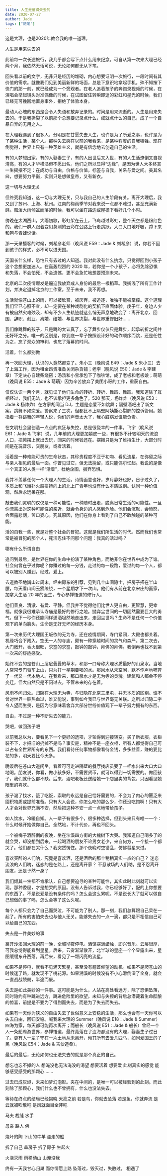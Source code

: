 ```yaml
---
title: 人生是值得失去的
date: 2020-07-27
author: Jade
tags: ["随笔"]
---
```


这是大理，也是2020年教会我的唯一道理。

<!--more-->

 人生是用来失去的 



此前每一次长途旅行，我几乎都会写下点什么用来纪念。可自从第一次来大理已经两个月，我依然无话可说，无论如何都无从下笔。



回头看以前的文字，无非只是经历的堆砌，内心想要证明一次旅行，一段时间有其价值的需求。就像我们见到美丽新鲜的场面，总是下意识地拿起手机。殊不知按下快门的那一刻，就已经成为一个旁观者。在老人追着孩子的奔跑录视频的时候，在演唱会举起镜头对准偶像的时候，在试图留住转瞬即逝的彩虹和星光的时候，我们已经无可挽回地置身事外，拒绝了体验本身。



最动人心魄的东西是会令人失语和放弃记录的。时间是用来流逝的。人生是用来失去的。于是我撕裂了以前那个总想要记录点什么，成就点什么的自己，成了一个自暴自弃的无用之人。



在大理我遇到了很多人，分明是在甘愿失去人生，也许是为了所爱之事，也许是为了某种生活，某个人。那种失去感在以前的我看来，是某种程度的自我牺牲。现在倒觉得，世界上只有一种英雄主义，就是有信念地去创造自己的生活。



有的人梦想出家，有的人娶妻生子，有的人出世后又入世，有的人生活潦倒又自视清高，有的人才华横溢但不愿出名。他们之所以显得“边缘”，是因为世人大多终其一生摇摆不定：在成功与自由，价格与价值，标签与自我，关系与爱之间。美其名曰，想要努力平衡，实则只是想做皇帝，又有新衣。





 这一切与大理无关 



但终究我知道，这一切与大理无关，只与我自己的人生阶段有关。离开大理后，我又到了苏州、上海、杭州。江南的梅雨季节对我来说一点都不难过，甚至充满新鲜。瓢泼大雨倾盆而落的时候，我可以坐在路边或屋檐下看好几个小时。



傍晚在太湖西山，大雨初歇，彩虹架在云上，飞鸟越过彩虹，整个天空都是粉红色的。我们一群人跟着变幻莫测的云彩在公路上行走跳跃，大口大口地呼吸，蹲下来和狗与青蛙说话。






那一天录播客的时候，刘希彦老师（晚风说 E59：Jade & 刘希彦）说，你若不回到孩子的样式，必不可以进天国。



天国长什么样，恐怕只有去过的人知道。我对此没有什么执念，只觉得回到小孩子这个念想更加迷人。在轰轰烈烈的 2020 年，若你是一个小孩子，必将免除恐惧和失落，不会怕死，不会遗憾，更不会急忙地想要预测未来。



北京的二次疫情爆发是逼迫我放弃成人身份的最后一根稻草。我搁浅了所有工作计划，并决定退掉北京的工作室。至于未来，我不再想。



生活就像苍山上的雨，可以被欣赏，被厌弃，被追逐，唯独不能被掌控。这个道理我们早已心照不宣，却一定要在某种戏剧化的契机下直面体验。庚子年，身边人少有被自然灾难殃及，却有不少人生轨迹就这么悄无声息地改变了：离开北京、回国、辞职、创业、离婚、结婚、与世界决裂，与世界重修旧好……



我们像跳舞的孩子，只是跳的太认真了，忘了舞步仅仅只是舞步，起承转折之间并无好坏之分。唯一的区别是，你到底一辈子按照设计好的动作顺序而跳，还是任性为之，忘了观众的审判，也忘了落幕的时间。





 活着，什么都别做 



再一次回大理，认识的人竟然都变了。朱小三（晚风说 E49：Jade & 朱小三）去了上海工作，因为租金昂贵准备关闭杂货铺；老李（晚风说 E50：Jade & 李建章）下定决心自建柴烧窑；汤汤和小宝承包下了咖啡馆，成了老板和老板娘；萌萌（晚风说 E55：Jade & 萌萌）因为辛苦放弃了美团小哥的工作，重获自由。



仅仅认识一两个月，就见证了他们生命的转折、转折、舞蹈、舞蹈。我知道除了互相经过，我们无法，也不该承担更多角色了。520 那天，杨炸炸（晚风说 E53：Jade & 杨炸炸）在方家胡同当 DJ，主题是恋爱不如跳舞；隔壁酒吧出了新文案，跳舞不如恋爱。警察来了三次，但都比不上隔壁阿姨撕心裂肺的控诉管用。她指着一群跳舞的年轻人说，你们的声音太大了，我心脏病发谁能负责。






在文明社会里创造一点点的疯狂与失控，总是很侥幸的一件事。飞宇（晚风说 E61：Jade & 飞宇）说，几年前的大理更加嬉皮一些，有很多不计较明天的流浪人口，把摊摆上就出去玩，回来的时候钱还在。摆摊只是为了维持生计，大部分时间是在玩音乐，交朋友，或者活着。



活着是一种难能可贵的生命状态，其珍贵程度不亚于初吻、看见流星、在弥留之际与亲人相见的最后一面。你瞥见过它，但无法挽留，或只能偶尔忆起。我说的是像一个真正的人类一样“活着”，杜绝企图，摒弃恐惧。



我并不羡慕任何一个大理人的生活。诗情画意也好，岁月静好也好，日子过久了，本质上和飞蛾扑火般拼搏向上的北上广青年也没有什么本质区别。认同一种价值观，然后永远呆在那。



敲击我们灵魂的仅仅是一种可能性，一种随时出走，脱离日常生活的可能性。一旦你流露出对这种可能性的亲近，就会令身边的人感到危险。他们会沉默，会愤怒，会面露悲悯，苦口婆心。究其原因，他们在你身上看到了自己不敢触碰的某种可能。



活的自我一些，就是对整个社会的冒犯。这就是我们所生活的时代。然而我们也常常是被冒犯的那个人，死活忍住不问那个问题：我真的活过吗？





 哪有什么所谓自由 



追问到最后，是世界在你的生命中扮演了某种角色，而绝非你在世界中成为了谁。社会何曾在乎过你呢？你赚过的每一分钱，走过的每一段路，爱过的每一个人，都可以被别人赚到，经过，爱上。



去道教圣地巍山过周末，经由房东的引荐，见到几个山间隐士，把房子搭在半山腰，每天看山间云雾缭绕，一个星期才下一次山。他们有从前在北京宋庄的画家，加拿大生活 20 年的医生，专心参禅悟道的修行人。






他们善良、清澈、有爱、平静。但我并不觉得他们比世人更自由，更智慧，更幸福。就像我很难承认寺庙是最好的修行之地。抛弃尘世间的一切固然需要巨大的勇气，但下一秒你还能同样潇洒坦然地走出来，走回尘世吗？生命不是任何一个价值观下的单向箭头，生命是无好无坏的经历本身。



第一次来历代大理国王皈依的无为寺，还在疫情期间，寺门紧闭，大殿也都关着。机缘巧合下闯入，空无一人的寺庙，颇有一种穿越时间的灵气和森严。第二次去，大门敞开，香火很旺，求签的求签，敲钟的敲钟，拜佛的拜佛。我倒再也找不到第一次来的舒适感受。



始终不变的是苍山上层层叠叠的草木，和那一口号称大理水质最好的山泉水。当地人常常专门驱车上山，只为打一星期要喝的水。那泉水从未空闲，默不作声地哺育了一代又一代本地人。在我看来，那口泉水才是无为寺的灵魂。建筑和人都会不停变迁，但大自然只是不问过去，不管未来的存在着。



风雨不问归处。归隐在大理无为寺，与归隐在北京三里屯，并无本质的区别。谁不曾对世界一腔热血过，谁又能说，事到如今我已与世界毫无关联。之所以归隐二字令人望而生畏，是因为它意味着舍弃大部分世俗价值观下一辈子努力拥有的东西。



自由，不过是一种不断失去的能力。





 哭吧，做回孩子吧 



以前我总以为，要看见下一个更好的选项，才轮得到迎接转变。买了新衣服，衣柜装不下，才把旧的扔掉不是吗？事实是，精神不是一座衣柜，所有人都觉得自己可以占有全世界所有的东西。我们看待任何事物都像看待金钱，多多益善，赚的要比花的多，明天要比今天多。



晚饭后在苍山大道闲坐，看着可可走进隔壁的餐厅找店员要了一杯水出来大口大口地喝。朋友说，你看，做小孩多好，不需要货币，就可以得到一切需要的。做回孩子，我们就什么都不缺。后来，酒吧老板还送给她一个店里卖的背包，只因看见她眼里的喜欢。



孩子渴了找水，饿了吃饭，索取的永远是自己恰好需要的，不会为了内心的匮乏来囤积物质或提前准备。只有大人会说，你怎么吃的那么少，你还没吃饱啊！只有大人才会对世界充满不安，然后把这种不安一点一点地带给孩子。



如人饮水，冷暖自知。人一辈子有很多个，很多种选择，但到头来只有唯一一个：什么时候开始做你自己，全然地，不计代价，再也不回头。



一个被梅子酒醉倒的夜晚，坐在沙溪四方街的大槐树下大哭。我知道自己喝多了的就会哭，却没想到后来，一起喝酒的朋友不论男女老少，来自何方，一个接一个都哭了。他们都在哭什么？我突然愣住。那个夜晚时空错乱，仿佛彗星来过。



喜欢买醉的人们呐，究竟是喜欢酒，还是酒后的那个稍稍真实一点的自己？
迷恋流浪的人们呐，迷恋的是在路上，还是离开家？
不忍散场的人们呐，是不忍离开朋友，还是孑然一身？






我们倾其一生都不肯承认，自己想要追寻的某种可能性，其实此时此刻就可以实现。那种委屈，才是想哭的原因。没有人告诉过我，你已经够好了，配的上你想要的东西了。不是说爱是没有条件的吗？怎么会这么累呢。不是说长大了就可以做自己想做的事了吗，怎么会等了这么久呢。



每个人都只会为了自己而哭泣，不可能为了别人。那一刻，我们总算跟自己呆在一起了。所有的害怕失去也与他人无关。能够失去的一点一滴，都只是不相信自己可以给自己的东西。





 失去是一件美妙的事 



离开沙溪回大理的前一晚，全城彻夜停电。酒馆摆满蜡烛，即兴音乐。云层很厚，可我总觉得能看到星星。后来，云雾渐渐散开，北半球的星座一个个显露出来，星图缓缓东升西落。再后来，看见了一颗闪亮的流星。



如果不是停电，就看不见满天繁星，甚至没有翘首仰望的动机。如果不是爬苍山的时候迷了路，就发现不了桃花源。如果溯溪的时候没有不小心滑倒湿了全身，就会一直战战兢兢，半途而废。



失去是如此美妙的一件事。这可能是为什么，人站在高处看远方，除了恐惧坠落，同时隐约有种跳进远方，跳进危险里的欲望。未知与失控的背后总潜藏着生命酝酿的惊喜，前提是不要为了得到而失去，而是为了失去而失去。



如果有一天你为狭义的自由失去了世俗意义上安稳的生活，那么也会有一天你可以失去自由，回归安稳。喊我来大理的 Summer（晚风说 E18：Jade & Summer）四海为家，每天都可能再次离开；而船长（晚风说 E51：Jade & 船长）曾经一个人一条船周游世界，参禅悟道，最终竟落在了连海都没有的大理，娶妻生子过日子。更有人一辈子守在一片土地从未离开，倾其所有去爱几匹马，如同爱国王的子民（晚风说 E54：Jade & 吉伙造桑）。






最后的最后，无论如何也无法失去的就是那个真正的自己。



想忘也忘不掉的人
想淹没也无法淹没的渴望
想要活着
想要爱
此刻真实的感觉
能够感受感受的那颗心
……

过去已成灰烬，未来如梦幻泡影。夹在中间的，是唯一可以被经验到的此刻。而此刻除了那颗心，我们什么也不曾拥有，什么也没法失去。

等待在终点的结局已经揭晓
天亮之前
若是鸟，你就去坠落
若是鱼，你就奔流
是云就被吹散吧
是风就面目全非吧

马夫
裁缝
水手

母亲
路人
佛

烧坏的陶
下山的牛羊
漂走的船


拆了自己
盖房子
拆了房子
生起火


火浇灭雨
雨移动山
山淹没我


终有一天我甘心归巢
而你情愿上路
坠落过，毁灭过，失散过，
相遇了